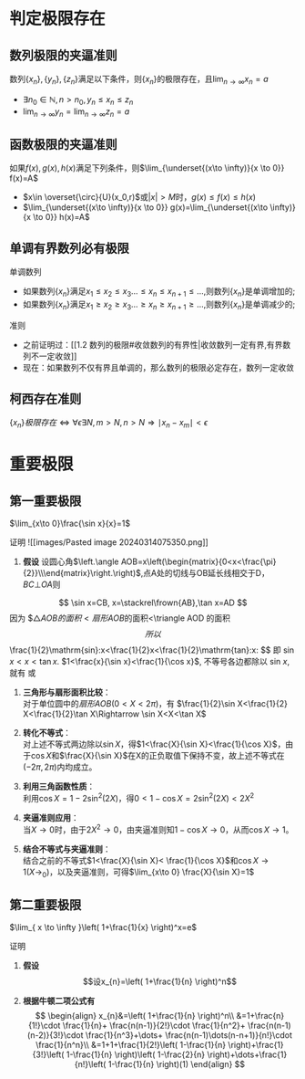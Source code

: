 # 判定极限存在

## 数列极限的夹逼准则

数列$\{x_n\},\{y_n\},\{z_n\}$满足以下条件，则$\{x_n\}$的极限存在，且$\lim_{n\to\infty}x_n=a$

- $\exists n_0 \in \mathbb{N}, n>n_0,y_n\leq x_n \leq z_n$
- $\lim_{n\to \infty}y_n=\lim_{n\to \infty}z_n=a$

## 函数极限的夹逼准则

如果$f(x),g(x),h(x)$满足下列条件，则$\lim_{\underset{(x\to \infty)}{x \to 0}} f(x)=A$

- $x\in \overset{\circ}{U}(x_0,r)$或$|x|>M$时，$g(x) \leq f(x) \leq h(x)$
- $\lim_{\underset{(x\to \infty)}{x \to 0}} g(x)=\lim_{\underset{(x\to \infty)}{x \to 0}} h(x)=A$

## 单调有界数列必有极限

单调数列

- 如果数列$\{x_{n}\}$满足$x_{1}\leq x_{2}\leq x_{3}\dots\leq x_{n}\leq x_{n+1}\leq\dots$,则数列$\{x_n\}$是单调增加的;
- 如果数列$\{x_{n}\}$满足$x_{1}\geq x_{2}\geq x_{3}\dots\geq x_{n}\geq x_{n+1}\geq\dots$,则数列$\{x_n\}$是单调减少的;

准则

- 之前证明过：[[1.2 数列的极限#收敛数列的有界性|收敛数列一定有界,有界数列不一定收敛]]
- 现在：如果数列不仅有界且单调的，那么数列的极限必定存在，数列一定收敛

## 柯西存在准则

$\{x_{n}\}极限存在\iff \forall \epsilon \exists N, m>N,n>N \Rightarrow\mid x_{n}-x_{m}\mid<\epsilon$

# 重要极限

## 第一重要极限
$\lim_{x\to 0}\frac{\sin x}{x}=1$

证明
![[images/Pasted image 20240314075350.png]]

1. **假设**
设圆心角$\left.\angle AOB=x\left(\begin{matrix}{0<x<\frac{\pi}{2}}\\\end{matrix}\right.\right)$,点A处的切线与OB延长线相交于D，$BC \bot OA$则

$$
\sin x=CB, x=\stackrel\frown{AB},\tan x=AD
$$
因为
$$\triangle AOB 的面积<扇形 AOB$的面积<\triangle AOD 的面积
$$
所以
$$
\frac{1}{2}\mathrm{sin}\:x<\frac{1}{2}x<\frac{1}{2}\mathrm{tan}\:x\:
$$
即
$\sin x<x<\tan x.$ $1<\frac{x}{\sin x}<\frac{1}{\cos x}$,
不等号各边都除以 sin $x$,就有
或
1. **三角形与扇形面积比较**：	
		对于单位圆中的$扇形AOB(0<X<2π​)$，有
		$\frac{1}{2}​\sin X<\frac{1}{2}​X<\frac{1}{2}​\tan X\Rightarrow \sin X<X<\tan X$

2. **转化不等式**：	
		对上述不等式两边除以$\sin X$，得$1<\frac{X}{\sin X}​<\frac{1}{\cos X​}$，由于$\cos X$和$\frac{X}{\sin X​}$在X的正负取值下保持不变，故上述不等式在$(−2π​,2π​)$内均成立。

3. **利用三角函数性质**：	
		利用$\cos X=1-2\sin^2(2X)$，得$0<1−\cos X=2\sin^2(2X​)<2X^2​$


4. **夹逼准则应用**：	
		当$X\to0$时，由于$2X^2​\to0$，由夹逼准则知$1−\cos X\to 0$，从而$\cos X\to1$。

5. **结合不等式与夹逼准则**：	
		结合之前的不等式$1<\frac{X}{\sin X}​< \frac{1}{\cos X}$​和$\cos X\to1(X\to_{0})$，以及夹逼准则，可得$\lim​_{x\to 0} \frac{X}{\sin X}​=1$

## 第二重要极限
$\lim_{ x \to \infty }\left( 1+\frac{1}{x} \right)^x=e$

证明
1. **假设**
$$设x_{n}=\left( 1+\frac{1}{n} \right)^n$$

2. **根据牛顿二项公式有**
$$
\begin{align}
x_{n}&=\left( 1+\frac{1}{n} \right)^n\\
&=1+\frac{n}{1!}\cdot \frac{1}{n}+ \frac{n(n-1)}{2!}\cdot \frac{1}{n^2}+ \frac{n(n-1)(n-2)}{3!}\cdot \frac{1}{n^3}+\dots+ \frac{n(n-1)\dots(n-n+1)}{n!}\cdot \frac{1}{n^n}\\
&=1+1+\frac{1}{2!}\left( 1-\frac{1}{n} \right)+\frac{1}{3!}\left( 1-\frac{1}{n} \right)\left( 1-\frac{2}{n} \right)+\dots+\frac{1}{n!}\left( 1-\frac{1}{n} \right)(1)
\end{align}
$$
